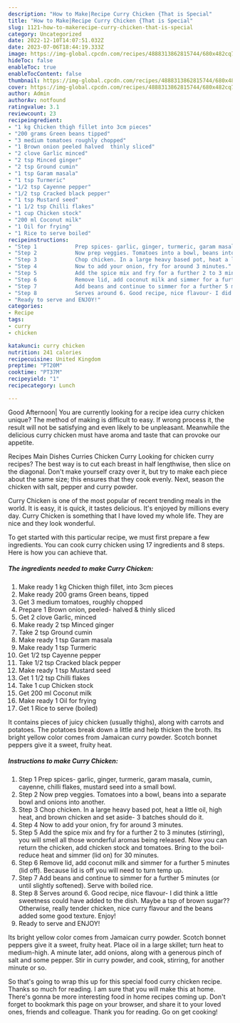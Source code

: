 ```yaml
---
description: "How to Make|Recipe Curry Chicken {That is Special"
title: "How to Make|Recipe Curry Chicken {That is Special"
slug: 1121-how-to-makerecipe-curry-chicken-that-is-special
category: Uncategorized
date: 2022-12-10T14:07:51.032Z
date: 2023-07-06T18:44:19.333Z
image: https://img-global.cpcdn.com/recipes/4888313862815744/680x482cq70/curry-chicken-recipe-main-photo.jpg
hideToc: false
enableToc: true
enableTocContent: false
thumbnail: https://img-global.cpcdn.com/recipes/4888313862815744/680x482cq70/curry-chicken-recipe-main-photo.jpg
cover: https://img-global.cpcdn.com/recipes/4888313862815744/680x482cq70/curry-chicken-recipe-main-photo.jpg
author: Admin
authorAv: notfound
ratingvalue: 3.1
reviewcount: 23
recipeingredient:
- "1 kg Chicken thigh fillet into 3cm pieces"
- "200 grams Green beans tipped"
- "3 medium tomatoes roughly chopped"
- "1 Brown onion peeled halved  thinly sliced"
- "2 clove Garlic minced"
- "2 tsp Minced ginger"
- "2 tsp Ground cumin"
- "1 tsp Garam masala"
- "1 tsp Turmeric"
- "1/2 tsp Cayenne pepper"
- "1/2 tsp Cracked black pepper"
- "1 tsp Mustard seed"
- "1 1/2 tsp Chilli flakes"
- "1 cup Chicken stock"
- "200 ml Coconut milk"
- "1 Oil for frying"
- "1 Rice to serve boiled"
recipeinstructions:
- "Step 1            Prep spices- garlic, ginger, turmeric, garam masala, cumin, cayenne, chilli flakes, mustard seed into a small bowl."
- "Step 2            Now prep veggies. Tomatoes into a bowl, beans into a separate bowl and onions into another."
- "Step 3            Chop chicken. In a large heavy based pot, heat a little oil, high heat, and brown chicken and set aside- 3 batches should do it."
- "Step 4            Now to add your onion, fry for around 3 minutes."
- "Step 5            Add the spice mix and fry for a further 2 to 3 minutes (stirring), you will smell all those wonderful aromas being released. Now you can return the chicken, add chicken stock and tomatoes. Bring to the boil- reduce heat and simmer (lid on) for 30 minutes."
- "Step 6            Remove lid, add coconut milk and simmer for a further 5 minutes (lid off). Because lid is off you will need to turn temp up."
- "Step 7            Add beans and continue to simmer for a further 5 minutes (or until slightly softened). Serve with boiled rice."
- "Step 8            Serves around 6. Good recipe, nice flavour- I did think a little sweetness could have added to the dish. Maybe a tsp of brown sugar?? Otherwise, really tender chicken, nice curry flavour and the beans added some good texture. Enjoy!"
- "Ready to serve and ENJOY!"
categories:
- Recipe
tags:
- curry
- chicken

katakunci: curry chicken 
nutrition: 241 calories
recipecuisine: United Kingdom
preptime: "PT20M"
cooktime: "PT37M"
recipeyield: "1"
recipecategory: Lunch

---
```



Good Afternoon| You are currently looking for a recipe idea curry chicken unique? The method of making is difficult to easy. If wrong process it, the result will not be satisfying and even likely to be unpleasant. Meanwhile the delicious curry chicken must have aroma and taste that can provoke our appetite.





Recipes Main Dishes Curries Chicken Curry Looking for chicken curry recipes? The best way is to cut each breast in half lengthwise, then slice on the diagonal. Don&#39;t make yourself crazy over it, but try to make each piece about the same size; this ensures that they cook evenly. Next, season the chicken with salt, pepper and curry powder.

Curry Chicken is one of the most popular of recent trending meals in the world. It is easy, it is quick, it tastes delicious. It's enjoyed by millions every day. Curry Chicken is something that I have loved my whole life. They are nice and they look wonderful.


To get started with this particular recipe, we must first prepare a few ingredients. You can cook curry chicken using 17 ingredients and 8 steps. Here is how you can achieve that.

<!--inarticleads1-->

##### The ingredients needed to make Curry Chicken:

1. Make ready 1 kg Chicken thigh fillet, into 3cm pieces
1. Make ready 200 grams Green beans, tipped
1. Get 3 medium tomatoes, roughly chopped
1. Prepare 1 Brown onion, peeled- halved &amp; thinly sliced
1. Get 2 clove Garlic, minced
1. Make ready 2 tsp Minced ginger
1. Take 2 tsp Ground cumin
1. Make ready 1 tsp Garam masala
1. Make ready 1 tsp Turmeric
1. Get 1/2 tsp Cayenne pepper
1. Take 1/2 tsp Cracked black pepper
1. Make ready 1 tsp Mustard seed
1. Get 1 1/2 tsp Chilli flakes
1. Take 1 cup Chicken stock
1. Get 200 ml Coconut milk
1. Make ready 1 Oil for frying
1. Get 1 Rice to serve (boiled)


It contains pieces of juicy chicken (usually thighs), along with carrots and potatoes. The potatoes break down a little and help thicken the broth. Its bright yellow color comes from Jamaican curry powder. Scotch bonnet peppers give it a sweet, fruity heat. 

<!--inarticleads2-->

##### Instructions to make Curry Chicken:

1. Step 1            Prep spices- garlic, ginger, turmeric, garam masala, cumin, cayenne, chilli flakes, mustard seed into a small bowl.
1. Step 2            Now prep veggies. Tomatoes into a bowl, beans into a separate bowl and onions into another.
1. Step 3            Chop chicken. In a large heavy based pot, heat a little oil, high heat, and brown chicken and set aside- 3 batches should do it.
1. Step 4            Now to add your onion, fry for around 3 minutes.
1. Step 5            Add the spice mix and fry for a further 2 to 3 minutes (stirring), you will smell all those wonderful aromas being released. Now you can return the chicken, add chicken stock and tomatoes. Bring to the boil- reduce heat and simmer (lid on) for 30 minutes.
1. Step 6            Remove lid, add coconut milk and simmer for a further 5 minutes (lid off). Because lid is off you will need to turn temp up.
1. Step 7            Add beans and continue to simmer for a further 5 minutes (or until slightly softened). Serve with boiled rice.
1. Step 8            Serves around 6. Good recipe, nice flavour- I did think a little sweetness could have added to the dish. Maybe a tsp of brown sugar?? Otherwise, really tender chicken, nice curry flavour and the beans added some good texture. Enjoy!
1. Ready to serve and ENJOY!

Its bright yellow color comes from Jamaican curry powder. Scotch bonnet peppers give it a sweet, fruity heat. Place oil in a large skillet; turn heat to medium-high. A minute later, add onions, along with a generous pinch of salt and some pepper. Stir in curry powder, and cook, stirring, for another minute or so. 

So that's going to wrap this up for this special food curry chicken recipe. Thanks so much for reading. I am sure that you will make this at home. There's gonna be more interesting food in home recipes coming up. Don't forget to bookmark this page on your browser, and share it to your loved ones, friends and colleague. Thank you for reading. Go on get cooking!
